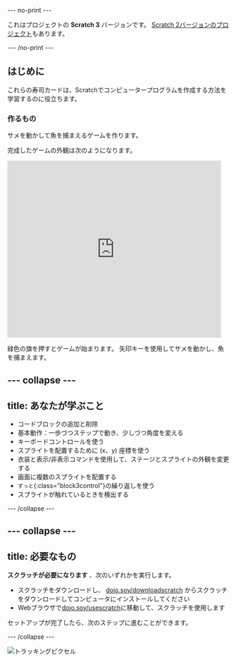 --- no-print ---

これはプロジェクトの **Scratch 3** バージョンです。 [Scratch 2バージョンのプロジェクト](https://projects.raspberrypi.org/ja-JP/projects/cd-beginner-scratch-sushi-scratch2)もあります。

--- /no-print ---

## はじめに

これらの寿司カードは、Scratchでコンピュータープログラムを作成する方法を学習するのに役立ちます。

### 作るもの

サメを動かして魚を捕まえるゲームを作ります。

完成したゲームの外観は次のようになります。

<div class="scratch-preview">
  <iframe allowtransparency="true" width="485" height="402" src="https://scratch.mit.edu/projects/embed/565260235/?autostart=false" frameborder="0"></iframe>
</div>

緑色の旗を押すとゲームが始まります。 矢印キーを使用してサメを動かし、魚を捕まえます。

--- collapse ---
---
title: あなたが学ぶこと
---

+ コードブロックの追加と削除
+ 基本動作：一歩づつステップで動き、少しづつ角度を変える
+ キーボードコントロールを使う
+ スプライトを配置するために (x、y) 座標を使う
+ 衣装と表示/非表示コマンドを使用して、ステージとスプライトの外観を変更する
+ 画面に複数のスプライトを配置する
+ `ずっと`{:class="block3control"}の繰り返しを使う
+ スプライトが触れているときを検出する

--- /collapse ---

--- collapse ---
---
title: 必要なもの
---

**スクラッチが必要になります** 、次のいずれかを実行します。

+ スクラッチをダウンロードし、 [dojo.soy/downloadscratch](http://dojo.soy/downloadscratch) からスクラッチをダウンロードしてコンピュータにインストールしてください
+ Webブラウザで[dojo.soy/usescratch](http://dojo.soy/usescratch)に移動して、スクラッチを使用します

セットアップが完了したら、次のステップに進むことができます。

--- /collapse ---

![トラッキングピクセル](http://code.org/api/hour/begin_coderdojo_sushi.png)